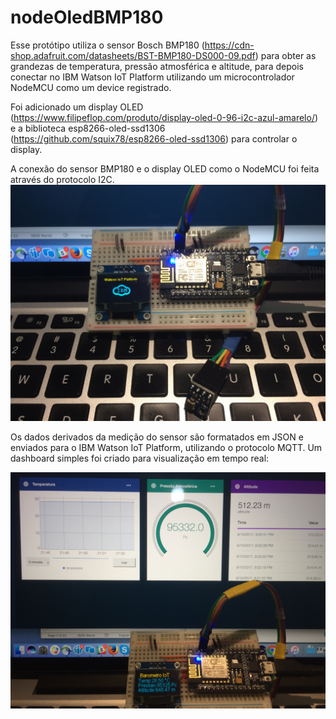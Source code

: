 # nodeOledBMP180

Esse protótipo utiliza o sensor Bosch BMP180 (https://cdn-shop.adafruit.com/datasheets/BST-BMP180-DS000-09.pdf) para obter as grandezas de temperatura, pressão atmosférica e altitude, para depois conectar no IBM Watson IoT Platform utilizando um microcontrolador NodeMCU como um device registrado.

Foi adicionado um display OLED (https://www.filipeflop.com/produto/display-oled-0-96-i2c-azul-amarelo/) e a biblioteca esp8266-oled-ssd1306 (https://github.com/squix78/esp8266-oled-ssd1306) para controlar o display.

A conexão do sensor BMP180 e o display OLED como o NodeMCU foi feita através do protocolo I2C.
![alt text](https://github.com/cesariojr/nodeOledBMP180/blob/master/node.JPG)

Os dados derivados da medição do sensor são formatados em JSON e enviados para o IBM Watson IoT Platform, utilizando o protocolo MQTT. Um dashboard simples foi criado para visualização em tempo real:

![alt text](https://github.com/cesariojr/nodeOledBMP180/blob/master/dashboard.JPG)

